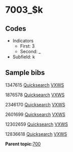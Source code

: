 # 7003\_$k

## Codes

-   Indicators
    -   First: 3
    -   Second: \_
-   Subfield: k

## Sample bibs

1347615 [Quicksearch](https://search.library.yale.edu/catalog/1347615) [VXWS](http://prodorbis.library.yale.edu:7014/vxws/GetHoldingsService?bibId=1347615)

1876578 [Quicksearch](https://search.library.yale.edu/catalog/1876578) [VXWS](http://prodorbis.library.yale.edu:7014/vxws/GetHoldingsService?bibId=1876578)

2346170 [Quicksearch](https://search.library.yale.edu/catalog/2346170) [VXWS](http://prodorbis.library.yale.edu:7014/vxws/GetHoldingsService?bibId=2346170)

2601699 [Quicksearch](https://search.library.yale.edu/catalog/2601699) [VXWS](http://prodorbis.library.yale.edu:7014/vxws/GetHoldingsService?bibId=2601699)

12302659 [Quicksearch](https://search.library.yale.edu/catalog/12302659) [VXWS](http://prodorbis.library.yale.edu:7014/vxws/GetHoldingsService?bibId=12302659)

12836618 [Quicksearch](https://search.library.yale.edu/catalog/12836618) [VXWS](http://prodorbis.library.yale.edu:7014/vxws/GetHoldingsService?bibId=12836618)

**Parent topic:**[700](../../tags/700/700.md)

